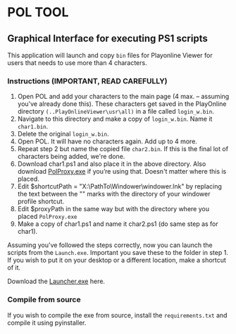 # POL TOOL

## Graphical Interface for executing PS1 scripts

This application will launch and copy `bin` files for Playonline Viewer for users that needs to use more than 4 characters.

### Instructions (IMPORTANT, READ CAREFULLY)

1. Open POL and add your characters to the main page (4 max. – assuming you've already done this). These characters get saved in the PlayOnline directory `(..PlayOnlineViewer\usr\all)` in a file called `login_w.bin`.
2. Navigate to this directory and make a copy of `login_w.bin`. Name it `char1.bin`.
3. Delete the original `login_w.bin`.
4. Open POL. It will have no characters again. Add up to 4 more.
5. Repeat step 2 but name the copied file `char2.bin`. If this is the final lot of characters being added, we're done.
6. Download char1.ps1 and also place it in the above directory. Also download [PolProxy.exe](https://github.com/jaku/POL-Proxy/releases) if you’re using that. Doesn't matter where this is placed.
7. Edit $shortcutPath = "X:\PathTo\Windower\windower.lnk" by replacing the text between the "" marks with the directory of your windower profile shortcut.
8. Edit $proxyPath in the same way but with the directory where you placed `PolProxy.exe`
9. Make a copy of char1.ps1 and name it char2.ps1 (do same step as for char1).

Assuming you've followed the steps correctly, now you can launch the scripts from the `Launch.exe`. Important you save these to the folder in step 1. If you wish to put it on your desktop or a different location, make a shortcut of it.

Download the [Launcher.exe](https://github.com/sevu11/FF11-Addons/releases/tag/0.0.1) here.

### Compile from source

If you wish to compile the exe from source, install the `requirements.txt` and compile it using pyinstaller.
